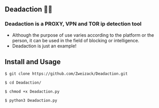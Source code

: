 ## Deadaction :pirate_flag:

### Deadaction is a PROXY, VPN and TOR ip detection tool

- Although the purpose of use varies according to the platform or the person, it can be used in the field of blocking or intelligence.
- Deadaction is just an example!

## Install and Usage
`$ git clone https://github.com/Zweizack/Deadaction.git`

`$ cd Deadaction/`

`$ chmod +x Deadaction.py`

`$ python3 Deadaction.py`
